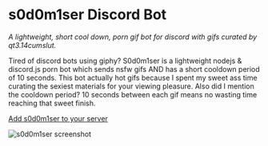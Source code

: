 # s0d0m1ser Discord Bot
*A lightweight, short cool down, porn gif bot for discord with gifs curated by qt3.14cumslut.*

Tired of discord bots using giphy? S0d0m1ser is a lightweight nodejs & discord.js porn bot which sends nsfw gifs AND has a short cooldown period of 10 seconds. This bot actually hot gifs because I spent my sweet ass time curating the sexiest materials for your viewing pleasure. Also did I mention the cooldown period? 10 seconds between each gif means no wasting time reaching that sweet finish.


[Add s0d0m1ser to your server](https://discord.com/api/oauth2/authorize?client_id=756209075494060113&permissions=0&scope=bot)

![s0d0m1ser screenshot](https://media.discordapp.net/attachments/740705377766867033/757674775437901834/Screen_Shot_2020-09-19_at_9.38.46_PM.png)
